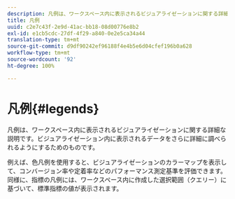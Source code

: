 ```yaml
---
description: 凡例は、ワークスペース内に表示されるビジュアライゼーションに関する詳細な説明です。ビジュアライゼーション内に表示されるデータをさらに詳細に調べられるようにするためのものです。
title: 凡例
uuid: c2e7c43f-2e9d-41ac-bb18-08d00776e8b2
exl-id: e1cb5cdc-27df-4f29-a840-0e2e5ca34a44
translation-type: tm+mt
source-git-commit: d9df90242ef96188f4e4b5e6d04cfef196b0a628
workflow-type: tm+mt
source-wordcount: '92'
ht-degree: 100%

---
```


# 凡例{#legends}

凡例は、ワークスペース内に表示されるビジュアライゼーションに関する詳細な説明です。ビジュアライゼーション内に表示されるデータをさらに詳細に調べられるようにするためのものです。

例えば、色凡例を使用すると、ビジュアライゼーションのカラーマップを表示して、コンバージョン率や定着率などのパフォーマンス測定基準を評価できます。同様に、指標の凡例には、ワークスペース内に作成した選択範囲（クエリー）に基づいて、標準指標の値が表示されます。

